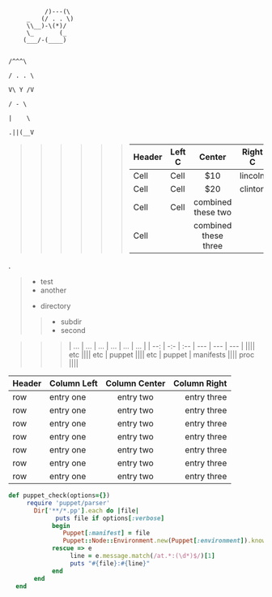 ````
          /)---(\ 
     _   (/ . . \)
     \\__)-\(*)/  
     \_       (_                    
    (___/-(____)                  
````

                                                                                                                  /^^^\
                                                                                                                 / . . \ 
                                                                                                                 V\ Y /V
                                                                                                                  / - \
                                                                                                                  |    \
                                                                                                                 .||(__V
>    >    >    >    >    > | **Header** | **Left C** | Center  | **Right C** |
>    >    >    >    >    > |   ------   | ---------- | :-----: | ----------- |
>    >    >    >    >    > |    Cell    |    Cell    |   $10   | lincoln     |
>    >    >    >    >    > |    Cell    |    Cell    |   $20   | clinton     |
>    >    >    >    >    > |    Cell    |    Cell    |  combined these two  ||
>    >    >    >    >    > |    Cell    ||      combined these three        ||

. 

> + test
> + another
> * directory
> > * subdir
> > * second


> > > | ... | ... | ... | ... | ... | ... |
> > > | --: | -:- | :-- | --- | --- | --- |
> > > |||| etc
> > > |||| etc | puppet
> > > |||| etc | puppet | manifests
> > > |||| proc
> > > |||| 

**Header**     | Column Left   | Column Center    | Column Right
-------------- | :-----------  | :------------:   | ------------:
row            | entry one     | entry two        | entry three
row            | entry one     | entry two        | entry three
row            | entry one     | entry two        | entry three
row            | entry one     | entry two        | entry three
row            | entry one     | entry two        | entry three
row            | entry one     | entry two        | entry three
row            | entry one     | entry two        | entry three



```` ruby
def puppet_check(options={})
     require 'puppet/parser'
       Dir['**/*.pp'].each do |file|
             puts file if options[:verbose]
            begin
               Puppet[:manifest] = file
               Puppet::Node::Environment.new(Puppet[:environment]).known_resource_types.clear
            rescue => e
                 line = e.message.match(/at.*:(\d*)$/)[1]
                 puts "#{file}:#{line}"
            end
       end
  end
````
